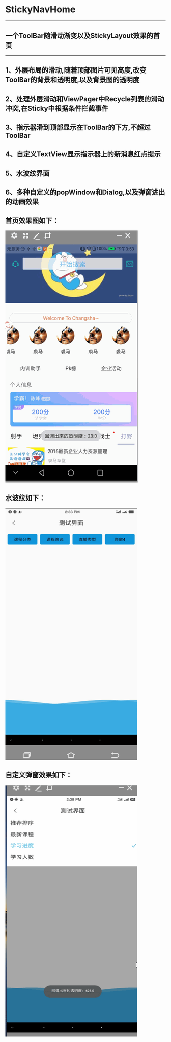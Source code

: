 # StickyNavHome
***
一个ToolBar随滑动渐变以及StickyLayout效果的首页
-------
***
 1、外层布局的滑动,随着顶部图片可见高度,改变ToolBar的背景和透明度,以及背景图的透明度
 ----------
 2、处理外层滑动和ViewPager中Recycle列表的滑动冲突,在Sticky中根据条件拦截事件
  ----------
 3、指示器滑到顶部显示在ToolBar的下方,不超过ToolBar
 ----------
 4、自定义TextView显示指示器上的新消息红点提示
 ----------
 5、水波纹界面
 ----------
 6、多种自定义的popWindow和Dialog,以及弹窗进出的动画效果
 ----------
 首页效果图如下：
  ----------



  ![image](https://github.com/kevin321happy/StickyNavHome/blob/master/app/gif/home.gif)



水波纹如下：
----------


![image](https://github.com/kevin321happy/StickyNavHome/blob/master/app/gif/wave_.gif)


自定义弹窗效果如下：
----------


![image](https://github.com/kevin321happy/StickyNavHome/blob/master/app/gif/pop_.gif)






